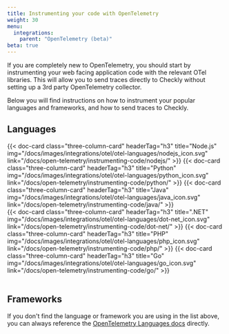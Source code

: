 ```yaml
---
title: Instrumenting your code with OpenTelemetry
weight: 30
menu:
  integrations:
    parent: "OpenTelemetry (beta)"
beta: true
---
```


If you are completely new to OpenTelemetry, you should start by instrumenting your web facing application code with the 
relevant OTel libraries. This will allow you to send traces directly to Checkly without setting up a 3rd party OpenTelemetry collector.

Below you will find instructions on how to instrument your popular languages and frameworks, and how to send traces to Checkly.

## Languages

<div class="cards-list">
{{< doc-card
	class="three-column-card"
	headerTag="h3"
	title="Node.js"
	img="/docs/images/integrations/otel/otel-languages/nodejs_icon.svg"
	link="/docs/open-telemetry/instrumenting-code/nodejs/"
>}}
{{< doc-card
	class="three-column-card"
	headerTag="h3"
	title="Python"
	img="/docs/images/integrations/otel/otel-languages/python_icon.svg"
	link="/docs/open-telemetry/instrumenting-code/python/"
>}}
{{< doc-card
	class="three-column-card"
	headerTag="h3"
	title="Java"
	img="/docs/images/integrations/otel/otel-languages/java_icon.svg"
	link="/docs/open-telemetry/instrumenting-code/java/"
>}}
</div>

<div class="cards-list">
{{< doc-card
	class="three-column-card"
	headerTag="h3"
	title=".NET"
	img="/docs/images/integrations/otel/otel-languages/dot-net_icon.svg"
	link="/docs/open-telemetry/instrumenting-code/dot-net/"
>}}
{{< doc-card
	class="three-column-card"
	headerTag="h3"
	title="PHP"
	img="/docs/images/integrations/otel/otel-languages/php_icon.svg"
	link="/docs/open-telemetry/instrumenting-code/php/"
>}}
{{< doc-card
	class="three-column-card"
	headerTag="h3"
	title="Go"
	img="/docs/images/integrations/otel/otel-languages/go_icon.svg"
	link="/docs/open-telemetry/instrumenting-code/go/"
>}}
</div>
<br>

## Frameworks

If you don't find the language or framework you are using in the list above, you can always reference the
[OpenTelemetry Languages docs](https://opentelemetry.io/docs/languages/) directly.
